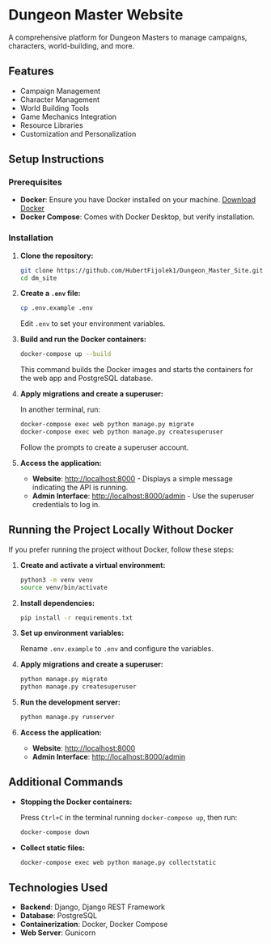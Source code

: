 # Dungeon Master Website

A comprehensive platform for Dungeon Masters to manage campaigns, characters, world-building, and more.

## Features

- Campaign Management
- Character Management
- World Building Tools
- Game Mechanics Integration
- Resource Libraries
- Customization and Personalization

## Setup Instructions

### Prerequisites

- **Docker**: Ensure you have Docker installed on your machine. [Download Docker](https://www.docker.com/get-started)
- **Docker Compose**: Comes with Docker Desktop, but verify installation.

### Installation

1. **Clone the repository:**

    ```bash
    git clone https://github.com/HubertFijolek1/Dungeon_Master_Site.git
    cd dm_site
    ```

2. **Create a `.env` file:**

    ```bash
    cp .env.example .env
    ```

    Edit `.env` to set your environment variables.

3. **Build and run the Docker containers:**

    ```bash
    docker-compose up --build
    ```

    This command builds the Docker images and starts the containers for the web app and PostgreSQL database.

4. **Apply migrations and create a superuser:**

    In another terminal, run:

    ```bash
    docker-compose exec web python manage.py migrate
    docker-compose exec web python manage.py createsuperuser
    ```

    Follow the prompts to create a superuser account.

5. **Access the application:**

    - **Website**: [http://localhost:8000](http://localhost:8000) - Displays a simple message indicating the API is running.
    - **Admin Interface**: [http://localhost:8000/admin](http://localhost:8000/admin) - Use the superuser credentials to log in.

## Running the Project Locally Without Docker

If you prefer running the project without Docker, follow these steps:

1. **Create and activate a virtual environment:**

    ```bash
    python3 -m venv venv
    source venv/bin/activate
    ```

2. **Install dependencies:**

    ```bash
    pip install -r requirements.txt
    ```

3. **Set up environment variables:**

    Rename `.env.example` to `.env` and configure the variables.

4. **Apply migrations and create a superuser:**

    ```bash
    python manage.py migrate
    python manage.py createsuperuser
    ```

5. **Run the development server:**

    ```bash
    python manage.py runserver
    ```

6. **Access the application:**

    - **Website**: [http://localhost:8000](http://localhost:8000)
    - **Admin Interface**: [http://localhost:8000/admin](http://localhost:8000/admin)

## Additional Commands

- **Stopping the Docker containers:**

    Press `Ctrl+C` in the terminal running `docker-compose up`, then run:

    ```bash
    docker-compose down
    ```

- **Collect static files:**

    ```bash
    docker-compose exec web python manage.py collectstatic
    ```

## Technologies Used

- **Backend**: Django, Django REST Framework
- **Database**: PostgreSQL
- **Containerization**: Docker, Docker Compose
- **Web Server**: Gunicorn


